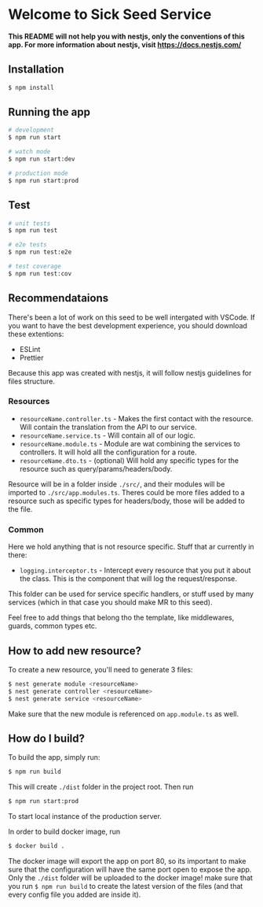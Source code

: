 # Welcome to Sick Seed Service

**This README will not help you with nestjs, only the conventions of this app. For more information about nestjs, visit https://docs.nestjs.com/**

## Installation

```bash
$ npm install
```

## Running the app

```bash
# development
$ npm run start

# watch mode
$ npm run start:dev

# production mode
$ npm run start:prod
```

## Test

```bash
# unit tests
$ npm run test

# e2e tests
$ npm run test:e2e

# test coverage
$ npm run test:cov
```

## Recommendataions

There's been a lot of work on this seed to be well intergated with VSCode. If you want to have the best development experience, you should download these extentions:

-   ESLint
-   Prettier

Because this app was created with nestjs, it will follow nestjs guidelines for files structure.

### Resources

-   `resourceName.controller.ts` - Makes the first contact with the resource. Will contain the translation from the API to our service.
-   `resourceName.service.ts` - Will contain all of our logic.
-   `resourceName.module.ts` - Module are wat combining the services to controllers. It will hold alll the configuration for a route.
-   `resourceName.dto.ts` - (optional) Will hold any specific types for the resource such as query/params/headers/body.

Resource will be in a folder inside `./src/`, and their modules will be imported to `./src/app.modules.ts`.
Theres could be more files added to a resource such as specific types for headers/body, those will be added to the file.

### Common

Here we hold anything that is not resource specific. Stuff that ar currently in there:

-   `logging.interceptor.ts` - Intercept every resource that you put it about the class. This is the component that will log the request/response.

This folder can be used for service specific handlers, or stuff used by many services (which in that case you should make MR to this seed).

Feel free to add things that belong tho the template, like middlewares, guards, common types etc.

## How to add new resource?

To create a new resource, you'll need to generate 3 files:

```bash
$ nest generate module <resourceName>
$ nest generate controller <resourceName>
$ nest generate service <resourceName>
```

Make sure that the new module is referenced on `app.module.ts` as well.

## How do I build?

To build the app, simply run:

```bash
$ npm run build
```

This will create `./dist` folder in the project root. Then run

```bash
$ npm run start:prod
```

To start local instance of the production server.

In order to build docker image, run

```bash
$ docker build .
```

The docker image will export the app on port 80, so its important to make sure that the configuration will have the same port open to expose the app. Only the `./dist` folder will be uploaded to the docker image! make sure that you run `$ npm run build` to create the latest version of the files (and that every config file you added are inside it).
